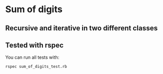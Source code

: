 # Sum of digits
## Recursive and iterative in two different classes
## Tested with rspec
You can run all tests with:
```
rspec sum_of_digits_test.rb 
```
